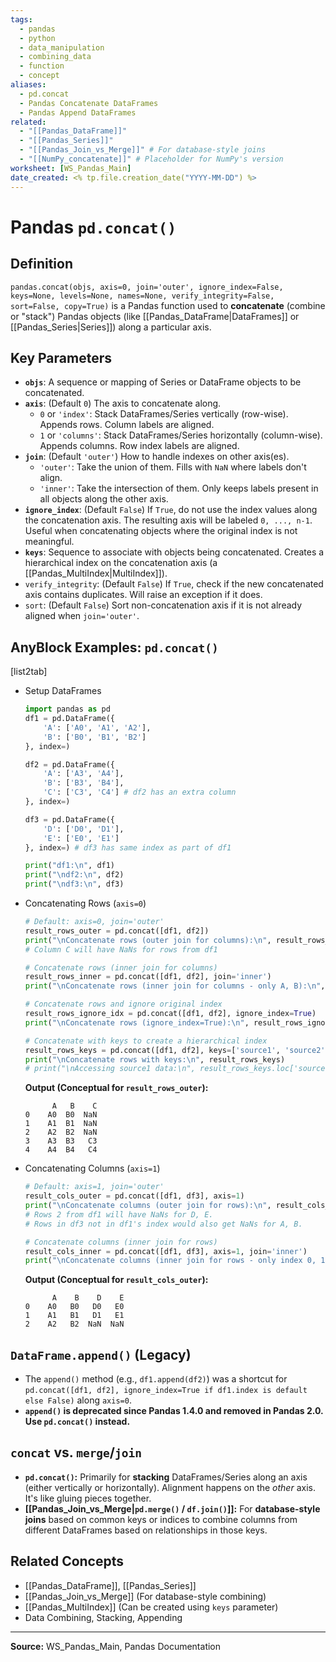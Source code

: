 ```yaml
---
tags:
  - pandas
  - python
  - data_manipulation
  - combining_data
  - function
  - concept
aliases:
  - pd.concat
  - Pandas Concatenate DataFrames
  - Pandas Append DataFrames
related:
  - "[[Pandas_DataFrame]]"
  - "[[Pandas_Series]]"
  - "[[Pandas_Join_vs_Merge]]" # For database-style joins
  - "[[NumPy_concatenate]]" # Placeholder for NumPy's version
worksheet: [WS_Pandas_Main]
date_created: <% tp.file.creation_date("YYYY-MM-DD") %>
---
```

# Pandas `pd.concat()`

## Definition

`pandas.concat(objs, axis=0, join='outer', ignore_index=False, keys=None, levels=None, names=None, verify_integrity=False, sort=False, copy=True)` is a Pandas function used to **concatenate** (combine or "stack") Pandas objects (like [[Pandas_DataFrame|DataFrames]] or [[Pandas_Series|Series]]) along a particular axis.

## Key Parameters

-   **`objs`**: A sequence or mapping of Series or DataFrame objects to be concatenated.
-   **`axis`**: (Default `0`) The axis to concatenate along.
    -   `0` or `'index'`: Stack DataFrames/Series vertically (row-wise). Appends rows. Column labels are aligned.
    -   `1` or `'columns'`: Stack DataFrames/Series horizontally (column-wise). Appends columns. Row index labels are aligned.
-   **`join`**: (Default `'outer'`) How to handle indexes on other axis(es).
    -   `'outer'`: Take the union of them. Fills with `NaN` where labels don't align.
    -   `'inner'`: Take the intersection of them. Only keeps labels present in all objects along the other axis.
-   **`ignore_index`**: (Default `False`) If `True`, do not use the index values along the concatenation axis. The resulting axis will be labeled `0, ..., n-1`. Useful when concatenating objects where the original index is not meaningful.
-   **`keys`**: Sequence to associate with objects being concatenated. Creates a hierarchical index on the concatenation axis (a [[Pandas_MultiIndex|MultiIndex]]).
-   `verify_integrity`: (Default `False`) If `True`, check if the new concatenated axis contains duplicates. Will raise an exception if it does.
-   `sort`: (Default `False`) Sort non-concatenation axis if it is not already aligned when `join='outer'`.

## AnyBlock Examples: `pd.concat()`

[list2tab]
- Setup DataFrames
  ```python
  import pandas as pd
  df1 = pd.DataFrame({
      'A': ['A0', 'A1', 'A2'],
      'B': ['B0', 'B1', 'B2']
  }, index=)

  df2 = pd.DataFrame({
      'A': ['A3', 'A4'],
      'B': ['B3', 'B4'],
      'C': ['C3', 'C4'] # df2 has an extra column
  }, index=)

  df3 = pd.DataFrame({
      'D': ['D0', 'D1'],
      'E': ['E0', 'E1']
  }, index=) # df3 has same index as part of df1

  print("df1:\n", df1)
  print("\ndf2:\n", df2)
  print("\ndf3:\n", df3)
  ```

- Concatenating Rows (`axis=0`)
  ```python
  # Default: axis=0, join='outer'
  result_rows_outer = pd.concat([df1, df2])
  print("\nConcatenate rows (outer join for columns):\n", result_rows_outer)
  # Column C will have NaNs for rows from df1

  # Concatenate rows (inner join for columns)
  result_rows_inner = pd.concat([df1, df2], join='inner')
  print("\nConcatenate rows (inner join for columns - only A, B):\n", result_rows_inner)

  # Concatenate rows and ignore original index
  result_rows_ignore_idx = pd.concat([df1, df2], ignore_index=True)
  print("\nConcatenate rows (ignore_index=True):\n", result_rows_ignore_idx)

  # Concatenate with keys to create a hierarchical index
  result_rows_keys = pd.concat([df1, df2], keys=['source1', 'source2'])
  print("\nConcatenate rows with keys:\n", result_rows_keys)
  # print("\nAccessing source1 data:\n", result_rows_keys.loc['source1'])
  ```
  **Output (Conceptual for `result_rows_outer`):**
  ```
        A   B    C
  0    A0  B0  NaN
  1    A1  B1  NaN
  2    A2  B2  NaN
  3    A3  B3   C3
  4    A4  B4   C4
  ```

- Concatenating Columns (`axis=1`)
  ```python
  # Default: axis=1, join='outer'
  result_cols_outer = pd.concat([df1, df3], axis=1)
  print("\nConcatenate columns (outer join for rows):\n", result_cols_outer)
  # Rows 2 from df1 will have NaNs for D, E.
  # Rows in df3 not in df1's index would also get NaNs for A, B.

  # Concatenate columns (inner join for rows)
  result_cols_inner = pd.concat([df1, df3], axis=1, join='inner')
  print("\nConcatenate columns (inner join for rows - only index 0, 1):\n", result_cols_inner)
  ```
  **Output (Conceptual for `result_cols_outer`):**
  ```
        A    B    D    E
  0    A0   B0   D0   E0
  1    A1   B1   D1   E1
  2    A2   B2  NaN  NaN
  ```

## `DataFrame.append()` (Legacy)

- The `append()` method (e.g., `df1.append(df2)`) was a shortcut for `pd.concat([df1, df2], ignore_index=True if df1.index is default else False)` along `axis=0`.
- **`append()` is deprecated since Pandas 1.4.0 and removed in Pandas 2.0. Use `pd.concat()` instead.**

## `concat` vs. `merge`/`join`

- **`pd.concat()`:** Primarily for **stacking** DataFrames/Series along an axis (either vertically or horizontally). Alignment happens on the *other* axis. It's like gluing pieces together.
- **[[Pandas_Join_vs_Merge|`pd.merge()` / `df.join()`]]:** For **database-style joins** based on common keys or indices to combine columns from different DataFrames based on relationships in those keys.

## Related Concepts
- [[Pandas_DataFrame]], [[Pandas_Series]]
- [[Pandas_Join_vs_Merge]] (For database-style combining)
- [[Pandas_MultiIndex]] (Can be created using `keys` parameter)
- Data Combining, Stacking, Appending

---
**Source:** WS_Pandas_Main, Pandas Documentation